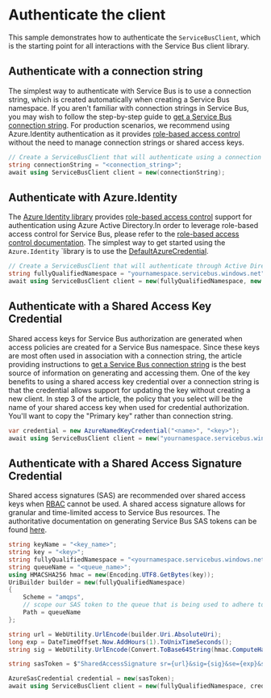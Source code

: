 # Authenticate the client

This sample demonstrates how to authenticate the `ServiceBusClient`, which is the starting point for all interactions with the Service Bus client library.

## Authenticate with a connection string

The simplest way to authenticate with Service Bus is to use a connection string, which is created automatically when creating a Service Bus namespace. If you aren't familiar with connection strings in Service Bus, you may wish to follow the step-by-step guide to [get a Service Bus connection string](https://learn.microsoft.com/azure/service-bus-messaging/service-bus-quickstart-topics-subscriptions-portal#get-the-connection-string). For production scenarios, we recommend using Azure.Identity authentication as it provides [role-based access control](https://learn.microsoft.com/azure/role-based-access-control/overview) without the need to manage connection strings or shared access keys.

```C# Snippet:ServiceBusAuthConnString
// Create a ServiceBusClient that will authenticate using a connection string
string connectionString = "<connection_string>";
await using ServiceBusClient client = new(connectionString);
```

## Authenticate with Azure.Identity
The [Azure Identity library](https://github.com/Azure/azure-sdk-for-net/tree/main/sdk/identity/Azure.Identity/README.md) provides [role-based access control](https://learn.microsoft.com/azure/role-based-access-control/overview) support for authentication using Azure Active Directory.In order to leverage role-based access control for Service Bus, please refer to the [role-based access control documentation](https://learn.microsoft.com/azure/service-bus-messaging/service-bus-role-based-access-control). The simplest way to get started using the `Azure.Identity` `library is to use the [DefaultAzureCredential](https://learn.microsoft.com/dotnet/api/azure.identity.defaultazurecredential?view=azure-dotnet).

```C# Snippet:ServiceBusAuthAAD
// Create a ServiceBusClient that will authenticate through Active Directory
string fullyQualifiedNamespace = "yournamespace.servicebus.windows.net";
await using ServiceBusClient client = new(fullyQualifiedNamespace, new DefaultAzureCredential());
```

## Authenticate with a Shared Access Key Credential

Shared access keys for Service Bus authorization are generated when access policies are created for a Service Bus namespace. Since these keys are most often used in association with a connection string, the article providing instructions to [get a Service Bus connection string](https://learn.microsoft.com/azure/service-bus-messaging/service-bus-quickstart-topics-subscriptions-portal#get-the-connection-string) is the best source of information on generating and accessing them. One of the key benefits to using a shared access key credential over a connection string is that the credential allows support for updating the key without creating a new client. In step 3 of the article, the policy that you select will be the name of your shared access key when used for credential authorization. You'll want to copy the "Primary key" rather than connection string.


```C# Snippet:ServiceBusAuthNamedKey
var credential = new AzureNamedKeyCredential("<name>", "<key>");
await using ServiceBusClient client = new("yournamespace.servicebus.windows.net", credential);
```

## Authenticate with a Shared Access Signature Credential

Shared access signatures (SAS) are recommended over shared access keys when [RBAC](https://learn.microsoft.com/azure/service-bus-messaging/service-bus-role-based-access-control) cannot be used. A shared access signature allows for granular and time-limited access to Service Bus resources. The authoritative documentation on generating Service Bus SAS tokens can be found [here](https://learn.microsoft.com/azure/service-bus-messaging/service-bus-sas#generate-a-shared-access-signature-token).

```C# Snippet:ServiceBusAuthSasKey
string keyName = "<key_name>";
string key = "<key>";
string fullyQualifiedNamespace = "<yournamespace.servicebus.windows.net>";
string queueName = "<queue_name>";
using HMACSHA256 hmac = new(Encoding.UTF8.GetBytes(key));
UriBuilder builder = new(fullyQualifiedNamespace)
{
    Scheme = "amqps",
    // scope our SAS token to the queue that is being used to adhere to the principle of least privilege
    Path = queueName
};

string url = WebUtility.UrlEncode(builder.Uri.AbsoluteUri);
long exp = DateTimeOffset.Now.AddHours(1).ToUnixTimeSeconds();
string sig = WebUtility.UrlEncode(Convert.ToBase64String(hmac.ComputeHash(Encoding.UTF8.GetBytes(url + "\n" + exp))));

string sasToken = $"SharedAccessSignature sr={url}&sig={sig}&se={exp}&skn={keyName}";

AzureSasCredential credential = new(sasToken);
await using ServiceBusClient client = new(fullyQualifiedNamespace, credential);
```
